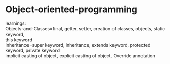 # Object-oriented-programming
learnings:<br/>
Objects-and-Classes=final, getter, setter, creation of classes, objects, static keyword, <br/>
this keyword<br/>
Inheritance=super keyword, inheritance, extends keyword, protected keyword, private keyword<br/>
implicit casting of object, explicit casting of object, Override annotation<br>